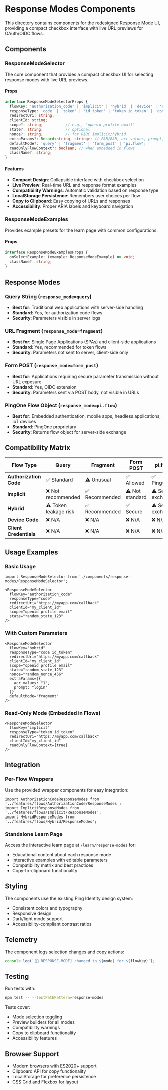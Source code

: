 # Response Modes Components

This directory contains components for the redesigned Response Mode UI, providing a compact checkbox interface with live URL previews for OAuth/OIDC flows.

## Components

### ResponseModeSelector

The core component that provides a compact checkbox UI for selecting response modes with live URL previews.

#### Props

```typescript
interface ResponseModeSelectorProps {
  flowKey: 'authorization_code' | 'implicit' | 'hybrid' | 'device' | 'client_credentials';
  responseType: 'code' | 'token' | 'id_token' | 'token id_token' | 'code id_token' | 'code token' | 'code token id_token';
  redirectUri: string;
  clientId: string;
  scope?: string;          // e.g., "openid profile email"
  state?: string;          // optional
  nonce?: string;          // for OIDC implicit/hybrid
  extraParams?: Record<string, string>; // PAR/RAR, acr_values, prompt, etc.
  defaultMode?: 'query' | 'fragment' | 'form_post' | 'pi.flow';
  readOnlyFlowContext?: boolean; // when embedded in flows
  className?: string;
}
```

#### Features

- **Compact Design**: Collapsible interface with checkbox selection
- **Live Preview**: Real-time URL and response format examples
- **Compatibility Warnings**: Automatic validation based on response type
- **LocalStorage Persistence**: Remembers user choices per flow
- **Copy to Clipboard**: Easy copying of URLs and responses
- **Accessibility**: Proper ARIA labels and keyboard navigation

### ResponseModeExamples

Provides example presets for the learn page with common configurations.

#### Props

```typescript
interface ResponseModeExamplesProps {
  onSelectExample: (example: ResponseModeExample) => void;
  className?: string;
}
```

## Response Modes

### Query String (`response_mode=query`)
- **Best for**: Traditional web applications with server-side handling
- **Standard**: Yes, for authorization code flows
- **Security**: Parameters visible in server logs

### URL Fragment (`response_mode=fragment`)
- **Best for**: Single Page Applications (SPAs) and client-side applications
- **Standard**: Yes, recommended for token flows
- **Security**: Parameters not sent to server, client-side only

### Form POST (`response_mode=form_post`)
- **Best for**: Applications requiring secure parameter transmission without URL exposure
- **Standard**: Yes, OIDC extension
- **Security**: Parameters sent via POST body, not visible in URLs

### PingOne Flow Object (`response_mode=pi.flow`)
- **Best for**: Embedded authentication, mobile apps, headless applications, IoT devices
- **Standard**: PingOne proprietary
- **Security**: Returns flow object for server-side exchange

## Compatibility Matrix

| Flow Type | Query | Fragment | Form POST | pi.flow |
|-----------|-------|----------|-----------|---------|
| **Authorization Code** | ✅ Standard | ⚠️ Unusual | ✅ Allowed | ✅ PingOne |
| **Implicit** | ❌ Not recommended | ✅ Recommended | ⚠️ Not standard | ⚠️ Server exchange |
| **Hybrid** | ⚠️ Token leakage risk | ✅ Recommended | ✅ Secure | ⚠️ Server exchange |
| **Device Code** | ❌ N/A | ❌ N/A | ❌ N/A | ❌ N/A |
| **Client Credentials** | ❌ N/A | ❌ N/A | ❌ N/A | ❌ N/A |

## Usage Examples

### Basic Usage

```tsx
import ResponseModeSelector from './components/response-modes/ResponseModeSelector';

<ResponseModeSelector
  flowKey="authorization_code"
  responseType="code"
  redirectUri="https://myapp.com/callback"
  clientId="my_client_id"
  scope="openid profile email"
  state="random_state_123"
/>
```

### With Custom Parameters

```tsx
<ResponseModeSelector
  flowKey="hybrid"
  responseType="code id_token"
  redirectUri="https://myapp.com/callback"
  clientId="my_client_id"
  scope="openid profile email"
  state="random_state_123"
  nonce="random_nonce_456"
  extraParams={{
    acr_values: "1",
    prompt: "login"
  }}
  defaultMode="fragment"
/>
```

### Read-Only Mode (Embedded in Flows)

```tsx
<ResponseModeSelector
  flowKey="implicit"
  responseType="token id_token"
  redirectUri="https://myapp.com/callback"
  clientId="my_client_id"
  readOnlyFlowContext={true}
/>
```

## Integration

### Per-Flow Wrappers

Use the provided wrapper components for easy integration:

```tsx
import AuthorizationCodeResponseModes from '../features/flows/AuthorizationCode/ResponseModes';
import ImplicitResponseModes from '../features/flows/Implicit/ResponseModes';
import HybridResponseModes from '../features/flows/Hybrid/ResponseModes';
```

### Standalone Learn Page

Access the interactive learn page at `/learn/response-modes` for:
- Educational content about each response mode
- Interactive examples with editable parameters
- Compatibility matrix and best practices
- Copy-to-clipboard functionality

## Styling

The components use the existing Ping Identity design system:
- Consistent colors and typography
- Responsive design
- Dark/light mode support
- Accessibility-compliant contrast ratios

## Telemetry

The component logs selection changes and copy actions:

```typescript
console.log(`[🪪 RESPONSE-MODE] changed to ${mode} for ${flowKey}`);
```

## Testing

Run tests with:

```bash
npm test -- --testPathPattern=response-modes
```

Tests cover:
- Mode selection toggling
- Preview builders for all modes
- Compatibility warnings
- Copy to clipboard functionality
- Accessibility features

## Browser Support

- Modern browsers with ES2020+ support
- Clipboard API for copy functionality
- LocalStorage for preference persistence
- CSS Grid and Flexbox for layout

